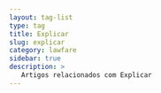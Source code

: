 ```yaml
---
layout: tag-list
type: tag
title: Explicar
slug: explicar
category: lawfare
sidebar: true
description: >
   Artigos relacionados com Explicar
---
```

